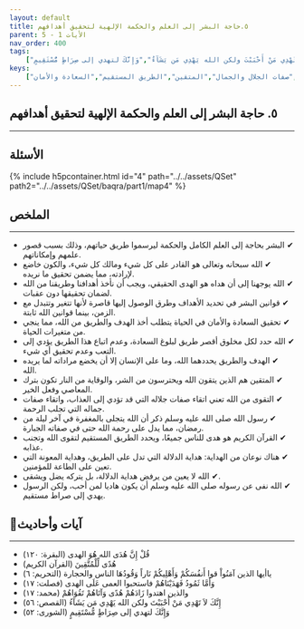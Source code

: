 ```yaml
---
layout: default
title: ٥.حاجة البشر إلى العلم والحكمة الإلهية لتحقيق أهدافهم
parent: الأيات 1 - 5
nav_order: 400
tags: 
    ["قُلْ إِنَّ هُدَى الله هُوَ الهدى","هُدًى لِّلْمُتَّقِينَ","ياأيها الذين آمَنُواْ قوا أَنفُسَكُمْ وَأَهْلِيكُمْ نَاراً وَقُودُهَا الناس والحجارة","وَأَمَّا ثَمُودُ فَهَدَيْنَاهُمْ فاستحبوا العمى عَلَى الهدى","والذين اهتدوا زَادَهُمْ هُدًى وَآتَاهُمْ تَقُوَاهُمْ","إِنَّكَ لاَ تَهْدِي مَنْ أَحْبَبْتَ ولكن الله يَهْدِي مَن يَشَآءُ","وَإِنَّكَ لتهدي إلى صِرَاطٍ مُّسْتَقِيمٍ"]
keys:
    ["العلم والحكمة","هدى الله","التقوى","القرآن الكريم","هداية الدلالة","هداية المعونة","صفات الجلال والجمال","المتقين","الطريق المستقيم","السعادة والأمان"]
---
```

## ٥. حاجة البشر إلى العلم والحكمة الإلهية لتحقيق أهدافهم
***
## الأسئلة 
{% include h5pcontainer.html id="4" path="../../assets/QSet" path2="../../assets/QSet/baqra/part1/map4" %}
## الملخص
***
- ‏✔ البشر بحاجة إلى العلم الكامل والحكمة ليرسموا طريق حياتهم، وذلك بسبب قصور علمهم وإمكاناتهم. 
- ‏✔ الله سبحانه وتعالى هو القادر على كل شيء ومالك كل شيء، والكون خاضع لإرادته، مما يضمن تحقيق ما نريده. 
- ‏✔ الله يوجهنا إلى أن هداه هو الهدى الحقيقي، ويجب أن نأخذ أهدافنا وطريقنا من الله لضمان تحقيقها دون عقبات. 
- ‏✔ قوانين البشر في تحديد الأهداف وطرق الوصول إليها قاصرة لأنها تتغير وتتبدل مع الزمن، بينما قوانين الله ثابتة. 
- ‏✔ تحقيق السعادة والأمان في الحياة يتطلب أخذ الهدف والطريق من الله، مما ينجي من متغيرات الحياة. 
- ‏✔ الله حدد لكل مخلوق أقصر طريق لبلوغ السعادة، وعدم اتباع هذا الطريق يؤدي إلى التعب وعدم تحقيق أي شيء. 
- ‏✔ الهدف والطريق يحددهما الله، وما على الإنسان إلا أن يخضع مراداته لما يريده الله. 
- ‏✔ المتقين هم الذين يتقون الله ويحترسون من الشر، والوقاية من النار تكون بترك المعاصي وفعل الخير. 
- ‏✔ التقوى من الله تعني اتقاء صفات جلاله التي قد تؤدي إلى العذاب، واتقاء صفات جماله التي تجلب الرحمة. 
- ‏✔ رسول الله صلى الله عليه وسلم ذكر أن الله يتجلى بالمغفرة في آخر ليلة من رمضان، مما يدل على رحمة الله حتى في صفاته الجبارة. 
- ‏✔ القرآن الكريم هو هدى للناس جميعًا، ويحدد الطريق المستقيم لتقوى الله وتجنب عذابه. 
- ‏✔ هناك نوعان من الهداية: هداية الدلالة التي تدل على الطريق، وهداية المعونة التي تعين على الطاعة للمؤمنين. 
- ‏✔ الله لا يعين من يرفض هداية الدلالة، بل يتركه يضل ويشقى. 
- ‏✔ الله نفى عن رسوله صلى الله عليه وسلم أن يكون هاديا لمن أحب، ولكن الرسول يهدي إلى صراط مستقيم. 

## 📜آيات وأحاديث
***
- ‏قُلْ إِنَّ هُدَى الله هُوَ الهدى (البقرة: ١٢٠)
- ‏هُدًى لِّلْمُتَّقِينَ (القرآن الكريم)
- ‏ياأيها الذين آمَنُواْ قوا أَنفُسَكُمْ وَأَهْلِيكُمْ نَاراً وَقُودُهَا الناس والحجارة (التحريم: ٦)
- ‏وَأَمَّا ثَمُودُ فَهَدَيْنَاهُمْ فاستحبوا العمى عَلَى الهدى (فصلت: ١٧)
- ‏والذين اهتدوا زَادَهُمْ هُدًى وَآتَاهُمْ تَقُوَاهُمْ (محمد: ١٧)
- ‏إِنَّكَ لاَ تَهْدِي مَنْ أَحْبَبْتَ ولكن الله يَهْدِي مَن يَشَآءُ (القصص: ٥٦)
- ‏وَإِنَّكَ لتهدي إلى صِرَاطٍ مُّسْتَقِيمٍ (الشورى: ٥٢)

